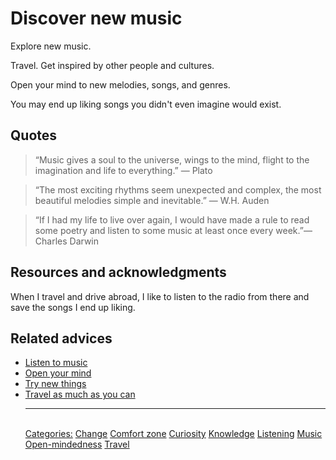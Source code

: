 # Discover new music

Explore new music.

Travel. Get inspired by other people and cultures.

Open your mind to new melodies, songs, and genres.

You may end up liking songs you didn't even imagine would exist.

## Quotes

> “Music gives a soul to the universe, wings to the mind, flight to the imagination and life to everything.” ― Plato

> “The most exciting rhythms seem unexpected and complex, the most beautiful melodies simple and inevitable.” ― W.H. Auden

> “If I had my life to live over again, I would have made a rule to read some poetry and listen to some music at least once every week.”― Charles Darwin

## Resources and acknowledgments

When I travel and drive abroad, I like to listen to the radio from there and save the songs I end up liking.

## Related advices

- [Listen to music](Listen%20to%20music/index.md)
- [Open your mind](Open%20your%20mind/index.md)
- [Try new things](Try%20new%20things/index.md)
- [Travel as much as you can](../docs/Travel%20as%20much%20as%20you%20can/index.md)<hr/><br/>[Categories:](Categories/index.md) [Change](Categories/Change.md) [Comfort zone](Categories/Comfort%20zone.md) [Curiosity](Categories/Curiosity.md) [Knowledge](Categories/Knowledge.md) [Listening](Categories/Listening.md) [Music](Categories/Music.md) [Open-mindedness](Categories/Open-mindedness.md) [Travel](Categories/Travel.md)